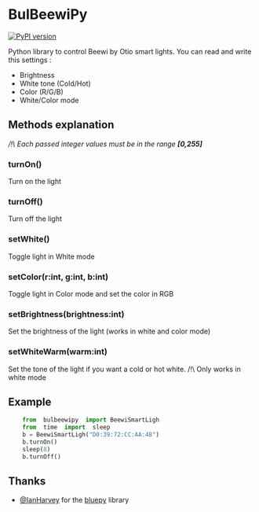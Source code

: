 
# BulBeewiPy
[![PyPI version](https://badge.fury.io/py/bulbeewipy.svg)](https://badge.fury.io/py/bulbeewipy)

Python library to control Beewi by Otio smart lights.
You can read and write this settings :
 - Brightness
 - White tone (Cold/Hot)
 - Color (R/G/B)
 - White/Color mode
## Methods explanation
*/!\ Each passed integer values must be in the range **[0,255]***
### turnOn()
Turn on the light
### turnOff()
Turn off the light
### setWhite()
Toggle light in White mode
### setColor(r:int, g:int, b:int)
Toggle light in Color mode and set the color in RGB
### setBrightness(brightness:int)
Set the brightness of the light (works in white and color mode)
### setWhiteWarm(warm:int)
Set the tone of the light if you want a cold or hot white. /!\ Only works in white mode

## Example
```python
    from  bulbeewipy  import BeewiSmartLigh
    from  time  import  sleep
    b = BeewiSmartLigh("D0:39:72:CC:AA:48")
    b.turnOn()
    sleep(8)
    b.turnOff()
 ```

## Thanks

 - [@IanHarvey](https://github.com/IanHarvey) for the [bluepy](https://github.com/IanHarvey/bluepy) library
